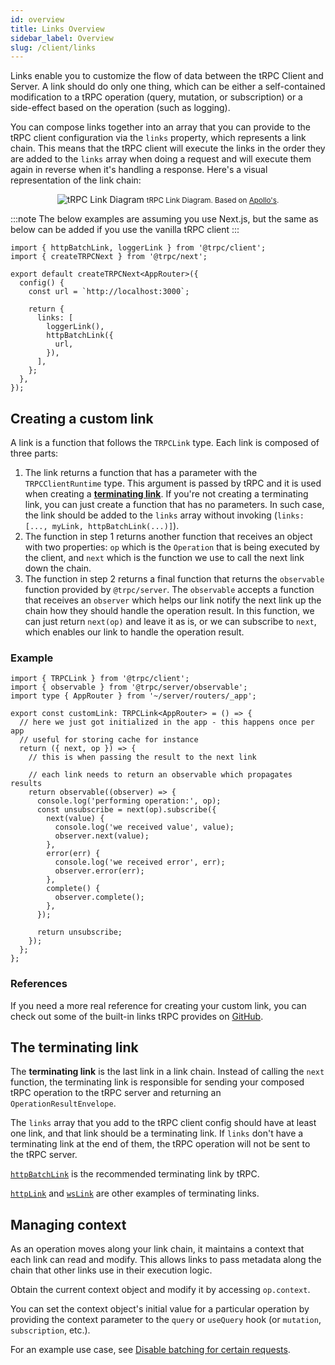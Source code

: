 ```yaml
---
id: overview
title: Links Overview
sidebar_label: Overview
slug: /client/links
---
```


Links enable you to customize the flow of data between the tRPC Client and Server. A link should do only one thing, which can be either a self-contained modification to a tRPC operation (query, mutation, or subscription) or a side-effect based on the operation (such as logging).

You can compose links together into an array that you can provide to the tRPC client configuration via the `links` property, which represents a link chain. This means that the tRPC client will execute the links in the order they are added to the `links` array when doing a request and will execute them again in reverse when it's handling a response. Here's a visual representation of the link chain:

<div align="center" style={{marginBottom: '12px'}}>
  <img src="/img/links-diagram.svg" style={{background: 'white'}} alt="tRPC Link Diagram"/>
  <small>tRPC Link Diagram. Based on <a href="https://www.apollographql.com/docs/react/api/link/introduction/" target="_blank">Apollo's</a>.</small>
</div>

:::note
The below examples are assuming you use Next.js, but the same as below can be added if you use the vanilla tRPC client
:::

```tsx title='utils/trpc.ts'
import { httpBatchLink, loggerLink } from '@trpc/client';
import { createTRPCNext } from '@trpc/next';

export default createTRPCNext<AppRouter>({
  config() {
    const url = `http://localhost:3000`;

    return {
      links: [
        loggerLink(),
        httpBatchLink({
          url,
        }),
      ],
    };
  },
});
```

## Creating a custom link

A link is a function that follows the `TRPCLink` type. Each link is composed of three parts:

1. The link returns a function that has a parameter with the `TRPCClientRuntime` type. This argument is passed by tRPC and it is used when creating a [**terminating link**](#the-terminating-link). If you're not creating a terminating link, you can just create a function that has no parameters. In such case, the link should be added to the `links` array without invoking (`links: [..., myLink, httpBatchLink(...)]`).
2. The function in step 1 returns another function that receives an object with two properties: `op` which is the `Operation` that is being executed by the client, and `next` which is the function we use to call the next link down the chain.
3. The function in step 2 returns a final function that returns the `observable` function provided by `@trpc/server`. The `observable` accepts a function that receives an `observer` which helps our link notify the next link up the chain how they should handle the operation result. In this function, we can just return `next(op)` and leave it as is, or we can subscribe to `next`, which enables our link to handle the operation result.

### Example

```tsx title='utils/customLink.ts'
import { TRPCLink } from '@trpc/client';
import { observable } from '@trpc/server/observable';
import type { AppRouter } from '~/server/routers/_app';

export const customLink: TRPCLink<AppRouter> = () => {
  // here we just got initialized in the app - this happens once per app
  // useful for storing cache for instance
  return ({ next, op }) => {
    // this is when passing the result to the next link

    // each link needs to return an observable which propagates results
    return observable((observer) => {
      console.log('performing operation:', op);
      const unsubscribe = next(op).subscribe({
        next(value) {
          console.log('we received value', value);
          observer.next(value);
        },
        error(err) {
          console.log('we received error', err);
          observer.error(err);
        },
        complete() {
          observer.complete();
        },
      });

      return unsubscribe;
    });
  };
};
```

### References

If you need a more real reference for creating your custom link, you can check out some of the built-in links tRPC provides on [GitHub](https://github.com/trpc/trpc/tree/main/packages/client/src/links).

## The terminating link

The **terminating link** is the last link in a link chain. Instead of calling the `next` function, the terminating link is responsible for sending your composed tRPC operation to the tRPC server and returning an `OperationResultEnvelope`.

The `links` array that you add to the tRPC client config should have at least one link, and that link should be a terminating link. If `links` don't have a terminating link at the end of them, the tRPC operation will not be sent to the tRPC server.

[`httpBatchLink`](./httpBatchLink.md) is the recommended terminating link by tRPC.

[`httpLink`](./httpLink.md) and [`wsLink`](./wsLink.md) are other examples of terminating links.

## Managing context

As an operation moves along your link chain, it maintains a context that each link can read and modify. This allows links to pass metadata along the chain that other links use in their execution logic.

Obtain the current context object and modify it by accessing `op.context`.

You can set the context object's initial value for a particular operation by providing the context parameter to the `query` or `useQuery` hook (or `mutation`, `subscription`, etc.).

For an example use case, see [Disable batching for certain requests](/docs/client/links/splitLink#disable-batching-for-certain-requests).

